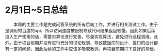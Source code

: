 # 2月1日~5日总结

&emsp;&emsp;本周的主要工作是完成问答系统的所有后端工作，并进行相关测试工作。由于是调用的百度的api，所以访问速度被限制导致代码结果返回较慢，因此如果后续投入生产使用的话，需要对算法进行完善，尽量实现算法，避免进行远程调用。此外，由于项目前期并没有进行充分的讨论规划，导致数据库的设计、接口的设计都有一定的问题，因此后续的工作中应该多吸取教训，再项目前期打下良好的基础。